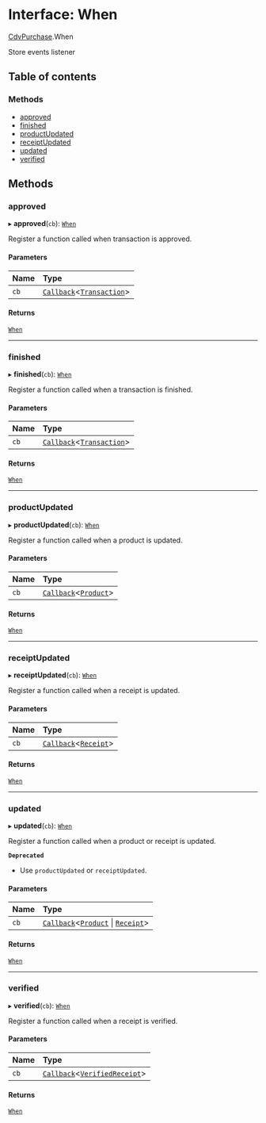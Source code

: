 # Interface: When

[CdvPurchase](../modules/CdvPurchase.md).When

Store events listener

## Table of contents

### Methods

- [approved](CdvPurchase.When.md#approved)
- [finished](CdvPurchase.When.md#finished)
- [productUpdated](CdvPurchase.When.md#productupdated)
- [receiptUpdated](CdvPurchase.When.md#receiptupdated)
- [updated](CdvPurchase.When.md#updated)
- [verified](CdvPurchase.When.md#verified)

## Methods

### approved

▸ **approved**(`cb`): [`When`](CdvPurchase.When.md)

Register a function called when transaction is approved.

#### Parameters

| Name | Type |
| :------ | :------ |
| `cb` | [`Callback`](../modules/CdvPurchase.md#callback)<[`Transaction`](../classes/CdvPurchase.Transaction.md)\> |

#### Returns

[`When`](CdvPurchase.When.md)

___

### finished

▸ **finished**(`cb`): [`When`](CdvPurchase.When.md)

Register a function called when a transaction is finished.

#### Parameters

| Name | Type |
| :------ | :------ |
| `cb` | [`Callback`](../modules/CdvPurchase.md#callback)<[`Transaction`](../classes/CdvPurchase.Transaction.md)\> |

#### Returns

[`When`](CdvPurchase.When.md)

___

### productUpdated

▸ **productUpdated**(`cb`): [`When`](CdvPurchase.When.md)

Register a function called when a product is updated.

#### Parameters

| Name | Type |
| :------ | :------ |
| `cb` | [`Callback`](../modules/CdvPurchase.md#callback)<[`Product`](../classes/CdvPurchase.Product.md)\> |

#### Returns

[`When`](CdvPurchase.When.md)

___

### receiptUpdated

▸ **receiptUpdated**(`cb`): [`When`](CdvPurchase.When.md)

Register a function called when a receipt is updated.

#### Parameters

| Name | Type |
| :------ | :------ |
| `cb` | [`Callback`](../modules/CdvPurchase.md#callback)<[`Receipt`](../classes/CdvPurchase.Receipt.md)\> |

#### Returns

[`When`](CdvPurchase.When.md)

___

### updated

▸ **updated**(`cb`): [`When`](CdvPurchase.When.md)

Register a function called when a product or receipt is updated.

**`Deprecated`**

- Use `productUpdated` or `receiptUpdated`.

#### Parameters

| Name | Type |
| :------ | :------ |
| `cb` | [`Callback`](../modules/CdvPurchase.md#callback)<[`Product`](../classes/CdvPurchase.Product.md) \| [`Receipt`](../classes/CdvPurchase.Receipt.md)\> |

#### Returns

[`When`](CdvPurchase.When.md)

___

### verified

▸ **verified**(`cb`): [`When`](CdvPurchase.When.md)

Register a function called when a receipt is verified.

#### Parameters

| Name | Type |
| :------ | :------ |
| `cb` | [`Callback`](../modules/CdvPurchase.md#callback)<[`VerifiedReceipt`](../classes/CdvPurchase.VerifiedReceipt.md)\> |

#### Returns

[`When`](CdvPurchase.When.md)
